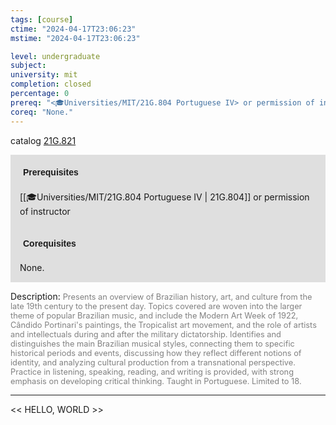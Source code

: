 ```yaml
---
tags: [course]
ctime: "2024-04-17T23:06:23"
mstime: "2024-04-17T23:06:23"

level: undergraduate
subject: 
university: mit
completion: closed
percentage: 0
prereq: "<🎓Universities/MIT/21G.804 Portuguese IV> or permission of instructor"
coreq: "None."
---
```


catalog [21G.821](http://student.mit.edu/catalog/m21Gh.html#21G.821)

<span style="display: block; padding: 15px; background-color: rgb(100, 100, 100, 0.2);"><font id="m_prereq2238_0" style="display: block; font-family: Arial, sans-serif; font-weight: bold; padding: 5px">Prerequisites</font><br><span id="prereq2238_0">[[🎓Universities/MIT/21G.804 Portuguese IV | 21G.804]] or permission of instructor</span></span>
<span style="display: block; padding: 15px; background-color: rgb(100, 100, 100, 0.2);"><font id="m_coreq2238_0" style="display: block; font-family: Arial, sans-serif; font-weight: bold; padding: 5px">Corequisites</font><br><span id="coreq2238_0">None.</span></span>

<font style="">Description:</font>
<font style="color: grey; font-size: 0.8rem;">Presents an overview of Brazilian history, art, and culture from the late 19th century to the present day. Topics covered are woven into the larger theme of popular Brazilian music, and include the Modern Art Week of 1922, Cândido Portinari's paintings, the Tropicalist art movement, and the role of artists and intellectuals during and after the military dictatorship. Identifies and distinguishes the main Brazilian musical styles, connecting them to specific historical periods and events, discussing how they reflect different notions of identity, and analyzing cultural production from a transnational perspective. Practice in listening, speaking, reading, and writing is provided, with strong emphasis on developing critical thinking. Taught in Portuguese. Limited to 18.</font>



---

<< HELLO, WORLD >>
